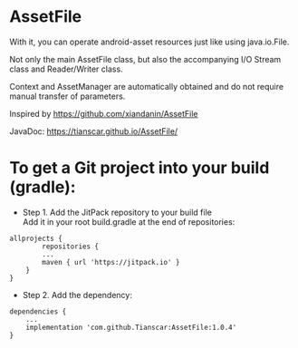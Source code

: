 # AssetFile

With it, you can operate android-asset resources just like using java.io.File.

Not only the main AssetFile class, but also the accompanying I/O Stream class and Reader/Writer class.

Context and AssetManager are automatically obtained and do not require manual transfer of parameters.

Inspired by https://github.com/xiandanin/AssetFile

JavaDoc: https://tianscar.github.io/AssetFile/

# To get a Git project into your build (gradle):

* Step 1. Add the JitPack repository to your build file<br/>
Add it in your root build.gradle at the end of repositories:<br/>
```
allprojects {
        repositories {
		...
		maven { url 'https://jitpack.io' }
	}
}
```

* Step 2. Add the dependency:<br/>
```
dependencies {
	...
	implementation 'com.github.Tianscar:AssetFile:1.0.4'
}
```

